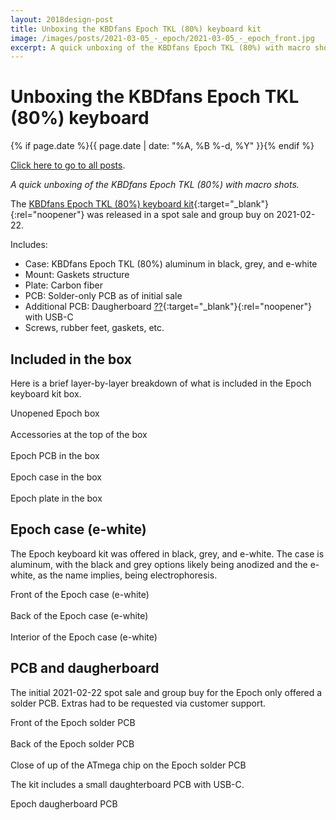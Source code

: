 ```yaml
---
layout: 2018design-post
title: Unboxing the KBDfans Epoch TKL (80%) keyboard kit
image: /images/posts/2021-03-05_-_epoch/2021-03-05_-_epoch_front.jpg
excerpt: A quick unboxing of the KBDfans Epoch TKL (80%) with macro shots
---
```


# Unboxing the KBDfans Epoch TKL (80%) keyboard

{% if page.date %}{{ page.date | date: "%A, %B %-d, %Y" }}{% endif %}

[Click here to go to all posts](/posts/).

*A quick unboxing of the KBDfans Epoch TKL (80%) with macro shots.*

The [KBDfans Epoch TKL (80%) keyboard kit](https://kbdfans.com/products/coming-soon-epoch-80-mechanical-keyboard){:target="_blank"}{:rel="noopener"} was released in a spot sale and group buy on 2021-02-22.

Includes:
* Case: KBDfans Epoch TKL (80%) aluminum in black, grey, and e-white
* Mount: Gaskets structure
* Plate: Carbon fiber
* PCB: Solder-only PCB as of initial sale
* Additional PCB: Daugherboard [??](https://en.wikipedia.org/wiki/Expansion_card#Daughterboard){:target="_blank"}{:rel="noopener"} with USB-C
* Screws, rubber feet, gaskets, etc.

## Included in the box

Here is a brief layer-by-layer breakdown of what is included in the Epoch keyboard kit box.

<div class="center width70">
  <a href="/images/posts/2021-03-05_-_epoch/2021-03-05_-_epoch_box.jpg" target="_blank" rel="noopener">
    <amp-img src="/images/posts/2021-03-05_-_epoch/2021-03-05_-_epoch_box.jpg" width="2880" height="1920" alt="Unopened Epoch box" layout="responsive"></amp-img>
  </a>
</div>
<figcaption class="center">Unopened Epoch box</figcaption>

<br />

<div class="center width70">
  <a href="/images/posts/2021-03-05_-_epoch/2021-03-05_-_epoch_unboxing1.jpg" target="_blank" rel="noopener">
    <amp-img src="/images/posts/2021-03-05_-_epoch/2021-03-05_-_epoch_unboxing1.jpg" width="2880" height="1920" alt="Accessories at the top of the box" layout="responsive"></amp-img>
  </a>
</div>
<figcaption class="center">Accessories at the top of the box</figcaption>

<br />

<div class="center width70">
  <a href="/images/posts/2021-03-05_-_epoch/2021-03-05_-_epoch_unboxing2.jpg" target="_blank" rel="noopener">
    <amp-img src="/images/posts/2021-03-05_-_epoch/2021-03-05_-_epoch_unboxing2.jpg" width="2880" height="1920" alt="Epoch PCB in the box" layout="responsive"></amp-img>
  </a>
</div>
<figcaption class="center">Epoch PCB in the box</figcaption>

<br />

<div class="center width70">
  <a href="/images/posts/2021-03-05_-_epoch/2021-03-05_-_epoch_unboxing3.jpg" target="_blank" rel="noopener">
    <amp-img src="/images/posts/2021-03-05_-_epoch/2021-03-05_-_epoch_unboxing3.jpg" width="2880" height="1920" alt="Epoch case in the box" layout="responsive"></amp-img>
  </a>
</div>
<figcaption class="center">Epoch case in the box</figcaption>

<br />

<div class="center width70">
  <a href="/images/posts/2021-03-05_-_epoch/2021-03-05_-_epoch_unboxing4.jpg" target="_blank" rel="noopener">
    <amp-img src="/images/posts/2021-03-05_-_epoch/2021-03-05_-_epoch_unboxing4.jpg" width="2880" height="1920" alt="Epoch plate in the box" layout="responsive"></amp-img>
  </a>
</div>
<figcaption class="center">Epoch plate in the box</figcaption>

## Epoch case (e-white)

The Epoch keyboard kit was offered in black, grey, and e-white. The case is aluminum, with the black and grey options likely being anodized and the e-white, as the name implies, being electrophoresis.

<div class="center width70">
  <a href="/images/posts/2021-03-05_-_epoch/2021-03-05_-_epoch_front.jpg" target="_blank" rel="noopener">
    <amp-img src="/images/posts/2021-03-05_-_epoch/2021-03-05_-_epoch_front.jpg" width="2880" height="1920" alt="Front of the Epoch case (e-white)" layout="responsive"></amp-img>
  </a>
</div>
<figcaption class="center">Front of the Epoch case (e-white)</figcaption>

<br />

<div class="center width70">
  <a href="/images/posts/2021-03-05_-_epoch/2021-03-05_-_epoch_back.jpg" target="_blank" rel="noopener">
    <amp-img src="/images/posts/2021-03-05_-_epoch/2021-03-05_-_epoch_back.jpg" width="2880" height="1920" alt="Back of the Epoch case (e-white)" layout="responsive"></amp-img>
  </a>
</div>
<figcaption class="center">Back of the Epoch case (e-white)</figcaption>

<br />

<div class="center width70">
  <a href="/images/posts/2021-03-05_-_epoch/2021-03-05_-_epoch_interior.jpg" target="_blank" rel="noopener">
    <amp-img src="/images/posts/2021-03-05_-_epoch/2021-03-05_-_epoch_interior.jpg" width="2880" height="1920" alt="Interior of the Epoch case (e-white)" layout="responsive"></amp-img>
  </a>
</div>
<figcaption class="center">Interior of the Epoch case (e-white)</figcaption>


## PCB and daugherboard

The initial 2021-02-22 spot sale and group buy for the Epoch only offered a solder PCB. Extras had to be requested via customer support.

<div class="center width70">
  <a href="/images/posts/2021-03-05_-_epoch/2021-03-05_-_epoch_PCBfront.jpg" target="_blank" rel="noopener">
    <amp-img src="/images/posts/2021-03-05_-_epoch/2021-03-05_-_epoch_PCBfront.jpg" width="2880" height="1920" alt="Front of the Epoch solder PCB" layout="responsive"></amp-img>
  </a>
</div>
<figcaption class="center">Front of the Epoch solder PCB</figcaption>

<br />

<div class="center width70">
  <a href="/images/posts/2021-03-05_-_epoch/2021-03-05_-_epoch_PCBback.jpg" target="_blank" rel="noopener">
    <amp-img src="/images/posts/2021-03-05_-_epoch/2021-03-05_-_epoch_PCBback.jpg" width="2880" height="1920" alt="Back of the Epoch solder PCB" layout="responsive"></amp-img>
  </a>
</div>
<figcaption class="center">Back of the Epoch solder PCB</figcaption>

<br />

<div class="center width70">
  <a href="/images/posts/2021-03-05_-_epoch/2021-03-05_-_epoch_atmega.jpg" target="_blank" rel="noopener">
    <amp-img src="/images/posts/2021-03-05_-_epoch/2021-03-05_-_epoch_atmega.jpg" width="2880" height="1920" alt="Close of up of the ATmega chip on the Epoch solder PCB" layout="responsive"></amp-img>
  </a>
</div>
<figcaption class="center">Close of up of the ATmega chip on the Epoch solder PCB</figcaption>

The kit includes a small daughterboard PCB with USB-C.

<div class="center width70">
  <a href="/images/posts/2021-03-05_-_epoch/2021-03-05_-_epoch_daughterboard.jpg" target="_blank" rel="noopener">
    <amp-img src="/images/posts/2021-03-05_-_epoch/2021-03-05_-_epoch_daughterboard.jpg" width="2880" height="1920" alt="Epoch daugherboard PCB" layout="responsive"></amp-img>
  </a>
</div>
<figcaption class="center">Epoch daugherboard PCB</figcaption>
